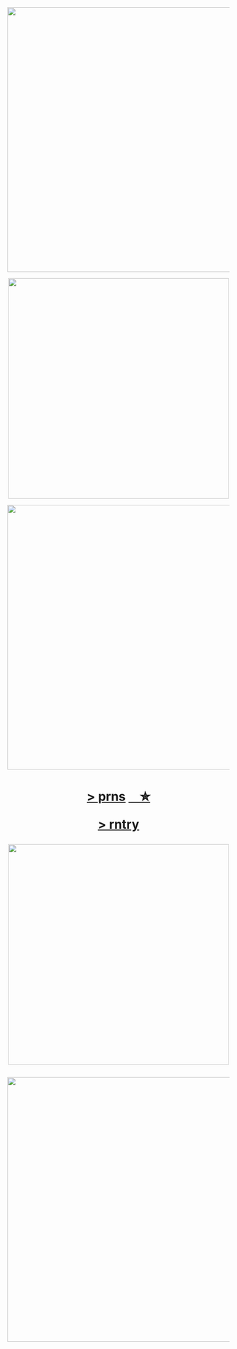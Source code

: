 ㅤㅤㅤㅤㅤㅤㅤㅤㅤㅤㅤㅤ
<p align="center"><img src="https://i.imgur.com/Aw7Ds0x.png&=80&=80" width="600">
  <p align="center"><img src="https://i.imgur.com/h27bwyf.png&=70" width="500">
    
<p align="center"><img src="https://i.imgur.com/8beQ3hF.png&=80" width="600">


<h1 align="center"></[prns](https://pronouns.cc/@kureomi)>

[ > prns](https://pronouns.cc/@kureomi) [ㅤ✮ ](https://retrospring.net/@goroplushie) 

[> rntry](https://rentry.co/anti-thief)


  
<p align="center"><img src="https://i.imgur.com/h27bwyf.png&=70" width="500">
  <p align="center"><img src="https://i.imgur.com/Aw7Ds0x.png&=80&=80" width="600">






ㅤㅤㅤㅤㅤㅤㅤㅤㅤㅤㅤㅤ
  



ㅤ

